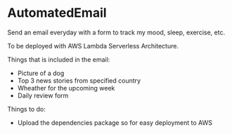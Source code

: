 # AutomatedEmail

Send an email everyday with a form to track my mood, sleep, exercise, etc. 

To be deployed with AWS Lambda Serverless Architecture.

Things that is included in the email:
- Picture of a dog
- Top 3 news stories from specified country
- Wheather for the upcoming week
- Daily review form

Things to do:
- Upload the dependencies package so for easy deployment to AWS
